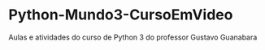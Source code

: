 # Python-Mundo3-CursoEmVideo
Aulas e atividades do curso de Python 3 do professor Gustavo Guanabara
